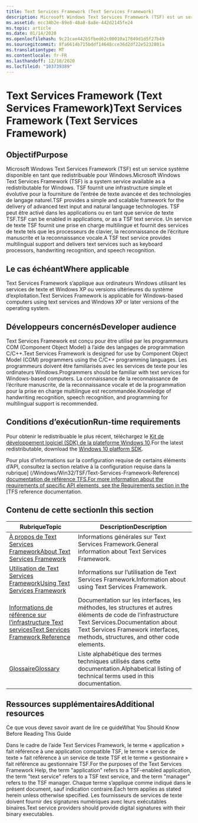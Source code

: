 ```yaml
---
title: Text Services Framework (Text Services Framework)
description: Microsoft Windows Text Services Framework (TSF) est un service système disponible en tant que redistribuable pour Windows 2000.
ms.assetid: ecc34b2e-89e8-48a8-8a8e-442d2145fe24
ms.topic: article
ms.date: 01/14/2020
ms.openlocfilehash: 9c21cae442b5fbed62c00010a17849d1d5f27b49
ms.sourcegitcommit: 8fa6614b715bddf14648cce36d2df22e5232801a
ms.translationtype: MT
ms.contentlocale: fr-FR
ms.lasthandoff: 12/10/2020
ms.locfileid: "103739389"
---
```

# <a name="text-services-framework-text-services-framework"></a><span data-ttu-id="49c9c-103">Text Services Framework (Text Services Framework)</span><span class="sxs-lookup"><span data-stu-id="49c9c-103">Text Services Framework (Text Services Framework)</span></span>

## <a name="purpose"></a><span data-ttu-id="49c9c-104">Objectif</span><span class="sxs-lookup"><span data-stu-id="49c9c-104">Purpose</span></span>

<span data-ttu-id="49c9c-105">Microsoft Windows Text Services Framework (TSF) est un service système disponible en tant que redistribuable pour Windows.</span><span class="sxs-lookup"><span data-stu-id="49c9c-105">Microsoft Windows Text Services Framework (TSF) is a system service available as a redistributable for Windows.</span></span> <span data-ttu-id="49c9c-106">TSF fournit une infrastructure simple et évolutive pour la fourniture de l’entrée de texte avancée et des technologies de langage naturel.</span><span class="sxs-lookup"><span data-stu-id="49c9c-106">TSF provides a simple and scalable framework for the delivery of advanced text input and natural language technologies.</span></span> <span data-ttu-id="49c9c-107">TSF peut être activé dans les applications ou en tant que service de texte TSF.</span><span class="sxs-lookup"><span data-stu-id="49c9c-107">TSF can be enabled in applications, or as a TSF text service.</span></span> <span data-ttu-id="49c9c-108">Un service de texte TSF fournit une prise en charge multilingue et fournit des services de texte tels que les processeurs de clavier, la reconnaissance de l’écriture manuscrite et la reconnaissance vocale.</span><span class="sxs-lookup"><span data-stu-id="49c9c-108">A TSF text service provides multilingual support and delivers text services such as keyboard processors, handwriting recognition, and speech recognition.</span></span>

## <a name="where-applicable"></a><span data-ttu-id="49c9c-109">Le cas échéant</span><span class="sxs-lookup"><span data-stu-id="49c9c-109">Where applicable</span></span>

<span data-ttu-id="49c9c-110">Text Services Framework s’applique aux ordinateurs Windows utilisant les services de texte et Windows XP ou versions ultérieures du système d’exploitation.</span><span class="sxs-lookup"><span data-stu-id="49c9c-110">Text Services Framework is applicable for Windows-based computers using text services and Windows XP or later versions of the operating system.</span></span>

## <a name="developer-audience"></a><span data-ttu-id="49c9c-111">Développeurs concernés</span><span class="sxs-lookup"><span data-stu-id="49c9c-111">Developer audience</span></span>

<span data-ttu-id="49c9c-112">Text Services Framework est conçu pour être utilisé par les programmeurs COM (Component Object Model) à l’aide des langages de programmation C/C++.</span><span class="sxs-lookup"><span data-stu-id="49c9c-112">Text Services Framework is designed for use by Component Object Model (COM) programmers using the C/C++ programming languages.</span></span> <span data-ttu-id="49c9c-113">Les programmeurs doivent être familiarisés avec les services de texte pour les ordinateurs Windows.</span><span class="sxs-lookup"><span data-stu-id="49c9c-113">Programmers should be familiar with text services for Windows-based computers.</span></span> <span data-ttu-id="49c9c-114">La connaissance de la reconnaissance de l’écriture manuscrite, de la reconnaissance vocale et de la programmation pour la prise en charge multilingue est recommandée.</span><span class="sxs-lookup"><span data-stu-id="49c9c-114">Knowledge of handwriting recognition, speech recognition, and programming for multilingual support is recommended.</span></span>

## <a name="run-time-requirements"></a><span data-ttu-id="49c9c-115">Conditions d’exécution</span><span class="sxs-lookup"><span data-stu-id="49c9c-115">Run-time requirements</span></span>

<span data-ttu-id="49c9c-116">Pour obtenir le redistribuable le plus récent, téléchargez le [Kit de développement logiciel (SDK) de la plateforme Windows 10](https://developer.microsoft.com/windows/downloads/windows-10-sdk).</span><span class="sxs-lookup"><span data-stu-id="49c9c-116">For the latest redistributable, download the [Windows 10 platform SDK](https://developer.microsoft.com/windows/downloads/windows-10-sdk).</span></span>

<span data-ttu-id="49c9c-117">Pour plus d’informations sur la configuration requise de certains éléments d’API, consultez la section relative à la configuration requise dans la rubrique] (/Windows/Win32/TSF/Text-Services-Framework-Reference) [documentation de référence TFS.</span><span class="sxs-lookup"><span data-stu-id="49c9c-117">For more information about the requirements of specific API elements, see the Requirements section in the ](/windows/win32/tsf/text-services-framework-reference)[TFS reference documentation.</span></span>

## <a name="in-this-section"></a><span data-ttu-id="49c9c-118">Contenu de cette section</span><span class="sxs-lookup"><span data-stu-id="49c9c-118">In this section</span></span>



| <span data-ttu-id="49c9c-119">Rubrique</span><span class="sxs-lookup"><span data-stu-id="49c9c-119">Topic</span></span>                                                                                 | <span data-ttu-id="49c9c-120">Description</span><span class="sxs-lookup"><span data-stu-id="49c9c-120">Description</span></span>                                                                                                      |
|---------------------------------------------------------------------------------------|------------------------------------------------------------------------------------------------------------------|
| [<span data-ttu-id="49c9c-121">À propos de Text Services Framework</span><span class="sxs-lookup"><span data-stu-id="49c9c-121">About Text Services Framework</span></span>](about-text-services-framework.md)<br/>         | <span data-ttu-id="49c9c-122">Informations générales sur Text Services Framework.</span><span class="sxs-lookup"><span data-stu-id="49c9c-122">General information about Text Services Framework.</span></span><br/>                                                    |
| [<span data-ttu-id="49c9c-123">Utilisation de Text Services Framework</span><span class="sxs-lookup"><span data-stu-id="49c9c-123">Using Text Services Framework</span></span>](using-text-services-framework.md)<br/>         | <span data-ttu-id="49c9c-124">Informations sur l’utilisation de Text Services Framework.</span><span class="sxs-lookup"><span data-stu-id="49c9c-124">Information about using Text Services Framework.</span></span><br/>                                                      |
| [<span data-ttu-id="49c9c-125">Informations de référence sur l’infrastructure Text services</span><span class="sxs-lookup"><span data-stu-id="49c9c-125">Text Services Framework Reference</span></span>](text-services-framework-reference.md)<br/> | <span data-ttu-id="49c9c-126">Documentation sur les interfaces, les méthodes, les structures et autres éléments de code de l’infrastructure Text Services.</span><span class="sxs-lookup"><span data-stu-id="49c9c-126">Documentation about Text Services Framework interfaces, methods, structures, and other code elements.</span></span><br/> |
| [<span data-ttu-id="49c9c-127">Glossaire</span><span class="sxs-lookup"><span data-stu-id="49c9c-127">Glossary</span></span>](glossary.md)<br/>                                                   | <span data-ttu-id="49c9c-128">Liste alphabétique des termes techniques utilisés dans cette documentation.</span><span class="sxs-lookup"><span data-stu-id="49c9c-128">Alphabetical listing of technical terms used in this documentation.</span></span><br/>                                   |



 

## <a name="additional-resources"></a><span data-ttu-id="49c9c-129">Ressources supplémentaires</span><span class="sxs-lookup"><span data-stu-id="49c9c-129">Additional resources</span></span>

<span data-ttu-id="49c9c-130">Ce que vous devez savoir avant de lire ce guide</span><span class="sxs-lookup"><span data-stu-id="49c9c-130">What You Should Know Before Reading This Guide</span></span>

<span data-ttu-id="49c9c-131">Dans le cadre de l’aide Text Services Framework, le terme « application » fait référence à une application compatible TSF, le terme « service de texte » fait référence à un service de texte TSF et le terme « gestionnaire » fait référence au gestionnaire TSF.</span><span class="sxs-lookup"><span data-stu-id="49c9c-131">For the purposes of the Text Services Framework Help, the term "application" refers to a TSF-enabled application, the term "text service" refers to a TSF text service, and the term "manager" refers to the TSF manager.</span></span> <span data-ttu-id="49c9c-132">Chaque terme s’applique comme indiqué dans le présent document, sauf indication contraire.</span><span class="sxs-lookup"><span data-stu-id="49c9c-132">Each term applies as stated herein unless otherwise specified.</span></span> <span data-ttu-id="49c9c-133">Les fournisseurs de services de texte doivent fournir des signatures numériques avec leurs exécutables binaires.</span><span class="sxs-lookup"><span data-stu-id="49c9c-133">Text service providers should provide digital signatures with their binary executables.</span></span>

 

 





